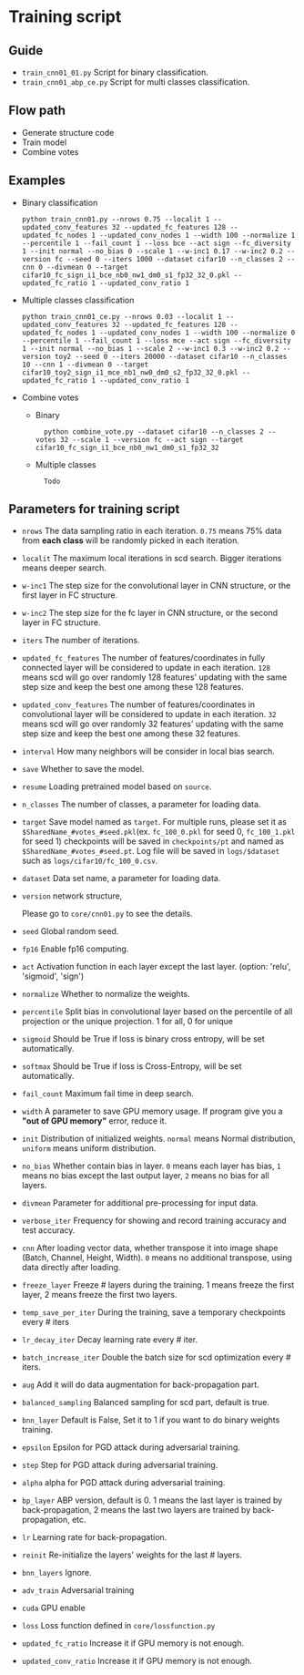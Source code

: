 Training script
=

Guide
-

-   `train_cnn01_01.py` Script for binary classification.
-   `train_cnn01_abp_ce.py` Script for multi classes classification.

Flow path
-

-   Generate structure code
-   Train model
-   Combine votes


Examples
-

-   Binary classification

        python train_cnn01.py --nrows 0.75 --localit 1 --updated_conv_features 32 --updated_fc_features 128 --updated_fc_nodes 1 --updated_conv_nodes 1 --width 100 --normalize 1 --percentile 1 --fail_count 1 --loss bce --act sign --fc_diversity 1 --init normal --no_bias 0 --scale 1 --w-inc1 0.17 --w-inc2 0.2 --version fc --seed 0 --iters 1000 --dataset cifar10 --n_classes 2 --cnn 0 --divmean 0 --target cifar10_fc_sign_i1_bce_nb0_nw1_dm0_s1_fp32_32_0.pkl --updated_fc_ratio 1 --updated_conv_ratio 1


-   Multiple classes classification

        python train_cnn01_ce.py --nrows 0.03 --localit 1 --updated_conv_features 32 --updated_fc_features 128 --updated_fc_nodes 1 --updated_conv_nodes 1 --width 100 --normalize 0 --percentile 1 --fail_count 1 --loss mce --act sign --fc_diversity 1 --init normal --no_bias 1 --scale 2 --w-inc1 0.3 --w-inc2 0.2 --version toy2 --seed 0 --iters 20000 --dataset cifar10 --n_classes 10 --cnn 1 --divmean 0 --target cifar10_toy2_sign_i1_mce_nb1_nw0_dm0_s2_fp32_32_0.pkl --updated_fc_ratio 1 --updated_conv_ratio 1

-   Combine votes

    - Binary
    
            python combine_vote.py --dataset cifar10 --n_classes 2 --votes 32 --scale 1 --version fc --act sign --target cifar10_fc_sign_i1_bce_nb0_nw1_dm0_s1_fp32_32
        
    - Multiple classes
            
            Todo
    
   

Parameters for training script
-


-   `nrows` The data sampling ratio in each iteration. `0.75` means 75% data from **each class** will be randomly picked
in each iteration.

-   `localit` The maximum local iterations in scd search. Bigger iterations means deeper search.

-   `w-inc1` The step size for the convolutional layer in CNN structure, or the first layer in FC structure.

-   `w-inc2` The step size for the fc layer in CNN structure, or the second layer in FC structure.

-   `iters`  The number of iterations.

-   `updated_fc_features` The number of features/coordinates in fully connected layer will be considered to update in each iteration. 
`128` means scd will go over randomly 128 features' updating with the same step size
 and keep the best one among these 128 features.

-   `updated_conv_features` The number of features/coordinates in convolutional layer will be considered to update in each iteration. 
`32` means scd will go over randomly 32 features' updating with the same step size
 and keep the best one among these 32 features.
 
-   `interval` How many neighbors will be consider in local bias search.

-   `save` Whether to save the model.

-   `resume` Loading pretrained model based on `source`.

-   `n_classes` The number of classes, a parameter for loading data.

-   `target`  Save model named as `target`. For multiple runs, 
please set it as `$SharedName_#votes_#seed.pkl`(ex. `fc_100_0.pkl` for seed 0, `fc_100_1.pkl` for seed 1)
checkpoints will be saved in `checkpoints/pt` and named as `$SharedName_#votes_#seed.pt`. Log file will be 
saved in `logs/$dataset` such as `logs/cifar10/fc_100_0.csv`.

-   `dataset` Data set name, a parameter for loading data.

-   `version` network structure, 

    Please go to `core/cnn01.py` to see the details.

-   `seed`  Global random seed.

-   `fp16`  Enable fp16 computing.

-   `act`   Activation function in each layer except the last layer. (option: 'relu', 'sigmoid', 'sign')

-   `normalize`  Whether to normalize the weights.

-   `percentile`  Split bias in convolutional layer based on the percentile of all projection or the unique projection. 1 for all, 0 for unique

-   `sigmoid` Should be True if loss is binary cross entropy, will be set automatically.

-   `softmax` Should be True if loss is Cross-Entropy, will be set automatically.

-   `fail_count` Maximum fail time in deep search.
    
-   `width` A parameter to save GPU memory usage. If program give you a **"out of GPU memory"**
error, reduce it.    

-   `init` Distribution of initialized weights. `normal` means Normal distribution, `uniform` 
means uniform distribution. 

-   `no_bias` Whether contain bias in layer. `0` means each layer has bias, `1` means no bias except the last output layer, `2` means no bias for all layers.

-   `divmean`  Parameter for additional pre-processing for input data.

-   `verbose_iter` Frequency for showing and record training accuracy and test accuracy.

-   `cnn` After loading vector data, whether transpose it into image shape (Batch, Channel, Height, Width). `0` means no additional transpose, using data directly after loading.  

-   `freeze_layer` Freeze # layers during the training. 1 means freeze the first
layer, 2 means freeze the first two layers.

-   `temp_save_per_iter` During the training, save a temporary checkpoints every # iters

-   `lr_decay_iter` Decay learning rate every # iter.

-   `batch_increase_iter` Double the batch size for scd optimization every # iters.

-   `aug` Add it will do data augmentation for back-propagation part.

-   `balanced_sampling` Balanced sampling for scd part, default is true.

-   `bnn_layer` Default is False, Set it to 1 if you want to do binary weights training.

-   `epsilon` Epsilon for PGD attack during adversarial training.

-   `step` Step for PGD attack during adversarial training.

-   `alpha` alpha for PGD attack during adversarial training.

-   `bp_layer` ABP version, default is 0. 1 means the last layer is trained 
by back-propagation, 2 means the last two layers are trained by back-propagation, etc.

-   `lr` Learning rate for back-propagation.

-   `reinit` Re-initialize the layers' weights for the last # layers.

-   `bnn_layers` Ignore.

-   `adv_train` Adversarial training

-   `cuda` GPU enable

-   `loss` Loss function defined in `core/lossfunction.py`

-   `updated_fc_ratio` Increase it if GPU memory is not enough.

-   `updated_conv_ratio` Increase it if GPU memory is not enough.
    
